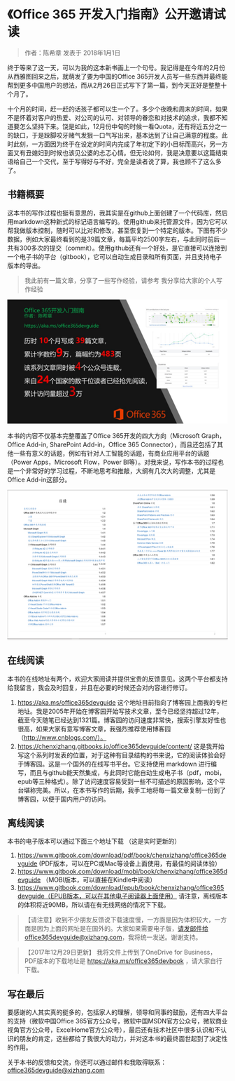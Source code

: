 # 《Office 365 开发入门指南》公开邀请试读
> 作者：陈希章 发表于 2018年1月1日

终于等来了这一天，可以为我的这本新书画上一个句号。我记得是在今年的2月份从西雅图回来之后，就萌发了要为中国的Office 365开发人员写一些东西并最终能帮到更多中国用户的想法，而从2月26日正式写下了第一篇，到今天正好是整整十个月了。

十个月的时间，赶一赶的话孩子都可以生一个了。多少个夜晚和周末的时间，如果不是怀着对客户的热爱、对公司的认可、对领导的眷恋和对技术的追求，我都不知道要怎么坚持下来。饶是如此，12月份中旬的时候一看Quota，还有将近五分之一的缺口，于是跺脚咬牙赌气发狠一口气写出来，基本达到了让自己满意的程度。此时此刻，一方面因为终于在设定的时间内完成了年初定下的小目标而高兴，另一方面又有丑媳妇到时候也该见公婆的忐忑心情。但无论如何，我是决意要以这篇结束语给自己一个交代，至于写得好与不好，完全是读者说了算，我也顾不了这么多了。

## 书籍概要

这本书的写作过程也挺有意思的，我其实是在github上面创建了一个代码库，然后用markdown这种新式的标记语言编写的。使用github来托管源文件，因为它可以帮我做版本控制，随时可以比对和修改，甚至恢复到一个特定的版本。下图有不少数据，例如大家最终看到的是39篇文章，每篇平均2500字左右，与此同时前后一共有300多次的提交（commit）。使用github还有一个好处，是它直接可以连接到一个电子书的平台（gitbook），它可以自动生成目录和所有页面，并且支持电子版本的导出。

> 我此前有一篇文章，分享了一些写作经验，请参考 我分享给大家的个人写作经验

![](images/2018-01-01-00-56-32.png)

本书的内容不仅基本完整覆盖了Office 365开发的四大方向（Microsoft Graph，Office Add-in, SharePoint Add-in，Office 365 Connector），而且还包括了其他一些有意义的话题，例如有针对人工智能的话题，有商业应用平台的话题（Power Apps，Microsoft Flow，Power BI等）。对我来说，写作本书的过程也是一个非常好的学习过程，不断地思考和推敲，大纲有几次大的调整，尤其是Office Add-in这部分。

![](images/2018-01-01-00-56-55.png)

## 在线阅读

本书的在线地址有两个，欢迎大家阅读并提供宝贵的反馈意见。这两个平台都支持给我留言，我会及时回复，并且在必要的时候还会对内容进行修订。

1. https://aka.ms/office365devguide 这个地址目前指向了博客园上面我的专栏地址。我是2005年开始在博客园开始写技术文章，至今已经坚持超过12年，截至今天随笔已经达到1321篇。博客园的访问速度非常快，搜索引擎友好性也很高，如果大家有意写博客文章，我强烈推荐使用博客园（http://www.cnblogs.com/）。
1. https://chenxizhang.gitbooks.io/office365devguide/content/ 这是我开始写这个系列时发表的位置，对于这种有目录结构的书来说，它的阅读体验会好于博客园。这是一个国外的在线写书平台。它支持使用 markdown 进行编写，而且与github能天然集成，与此同时它能自动生成电子书（pdf，mobi，epub等三种格式）。除了访问速度容易受到一些不可描述的原因影响，这个平台堪称完美。所以，在本书写作的后期，我手工地将每一篇文章复制一份到了博客园，以便于国内用户的访问。


## 离线阅读
本书的电子版本可以通过下面三个地址下载 （这是实时更新的）

1. https://www.gitbook.com/download/pdf/book/chenxizhang/office365devguide (PDF版本，可以在PC或Mac等设备上面使用，有最佳的阅读体验）
1. https://www.gitbook.com/download/mobi/book/chenxizhang/office365devguide （MOBI版本，可以直接在Kindle中阅读）
1. https://www.gitbook.com/download/epub/book/chenxizhang/office365devguide（EPUB版本，可以在其他电子阅读器上面使用）
请注意，离线版本的体积将近90MB，所以请在有无线网络的情况下下载。

>【请注意】收到不少朋友反馈说下载速度慢，一方面是因为体积较大，一方面是因为上面的网址是在国外的。大家如果需要电子版，请发邮件给office365devguide@xizhang.com，我将统一发送。谢谢支持。

>【2017年12月29日更新】 我将文件上传到了OneDrive for Business，PDF版本的下载地址是 https://aka.ms/office365devbook ，请大家自行下载。

## 写在最后

要感谢的人其实真的挺多的，包括家人的理解，领导和同事的鼓励，还有四大平台的支持（微软中国Office 365官方公众号，微软中国MSDN官方公众号，微软商业视角官方公众号，ExcelHome官方公众号），最后还有技术社区中很多认识和不认识的朋友的肯定，这些都给了我很大的动力，并对这本书的最终面世起到了决定性的作用。

关于本书的反馈和交流，你还可以通过邮件和我取得联系：office365devguide@xizhang.com